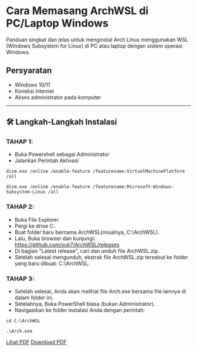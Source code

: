 # Cara Memasang ArchWSL di PC/Laptop Windows

Panduan singkat dan jelas untuk menginstal Arch Linux menggunakan WSL (Windows Subsystem for Linux) di PC atau laptop dengan sistem operasi Windows.

## Persyaratan

- Windows 10/11
- Koneksi internet
- Akses administrator pada komputer

---

## 🛠️ Langkah-Langkah Instalasi

### TAHAP 1:
-	Buka Powershell sebagai Administrator
-	Jalankan Perintah Aktivasi
   ```
dism.exe /online /enable-feature /featurename:VirtualMachinePlatform /all
```
```
dism.exe /online /enable-feature /featurename:Microsoft-Windows-Subsystem-Linux /all
```

### TAHAP 2:
-	Buka File Explorer.
-	Pergi ke drive C:.
-	Buat folder baru bernama ArchWSL(misalnya, C:\ArchWSL).
-	Lalu, Buka browser dan kunjungi: https://github.com/yuk7/ArchWSL/releases
-	Di bagian "Latest release", cari dan unduh file ArchWSL.zip.
-	Setelah selesai mengunduh, ekstrak file ArchWSL.zip tersebut ke folder yang baru dibuat: C:\ArchWSL.

### TAHAP 3:
-	Setelah selesai, Anda akan melihat file Arch.exe bersama file lainnya di dalam folder ini.
-	Setelahnya, Buka PowerShell biasa (bukan Administrator).
-	Navigasikan ke folder instalasi Anda dengan perintah:
```
cd C:\ArchWSL
```
```
.\Arch.exe
```

[Lihat PDF](./ArchWSL-Tutorial.pdf)
[Download PDF](https://raw.githubusercontent.com/zidan-idz/ArchWSL-Tutorial/main/ArchWSL-Tutorial.pdf)


